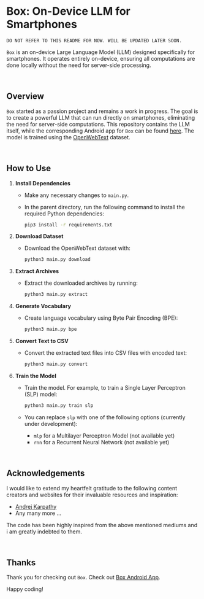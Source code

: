 # Box: On-Device LLM for Smartphones

```DO NOT REFER TO THIS README FOR NOW. WILL BE UPDATED LATER SOON.```

`Box` is an on-device Large Language Model (LLM) designed specifically for smartphones. It operates entirely on-device, ensuring all computations are done locally without the need for server-side processing.

<br />

## Overview

`Box` started as a passion project and remains a work in progress. The goal is to create a powerful LLM that can run directly on smartphones, eliminating the need for server-side computations. This repository contains the LLM itself, while the corresponding Android app for `Box` can be found [here](https://github.com/pranav-vaniya/box-android-app). The model is trained using the [OpenWebText](https://huggingface.co/datasets/Skylion007/openwebtext) dataset.

<br />

## How to Use

1. **Install Dependencies**
   - Make any necessary changes to `main.py`.
   - In the parent directory, run the following command to install the required Python dependencies:

     ```bash
     pip3 install -r requirements.txt
     ```

2. **Download Dataset**
   - Download the OpenWebText dataset with:

     ```bash
     python3 main.py download
     ```

3. **Extract Archives**
   - Extract the downloaded archives by running:

     ```bash
     python3 main.py extract
     ```

4. **Generate Vocabulary**
   - Create language vocabulary using Byte Pair Encoding (BPE):

     ```bash
     python3 main.py bpe
     ```

5. **Convert Text to CSV**
   - Convert the extracted text files into CSV files with encoded text:

     ```bash
     python3 main.py convert
     ```

6. **Train the Model**
   - Train the model. For example, to train a Single Layer Perceptron (SLP) model:

     ```bash
     python3 main.py train slp
     ```

   - You can replace `slp` with one of the following options (currently under development):
     - `mlp` for a Multilayer Perceptron Model (not available yet)
     - `rnn` for a Recurrent Neural Network (not available yet)

<br />

## Acknowledgements

I would like to extend my heartfelt gratitude to the following content creators and websites for their invaluable resources and inspiration:

- [Andrej Karpathy](https://www.youtube.com/@AndrejKarpathy)
- Any many more ...

The code has been highly inspired from the above mentioned mediums and i am greatly indebted to them.

<br />

## Thanks

Thank you for checking out `Box`. Check out [Box Android App](https://github.com/pranav-vaniya/box-android-app).

Happy coding!
